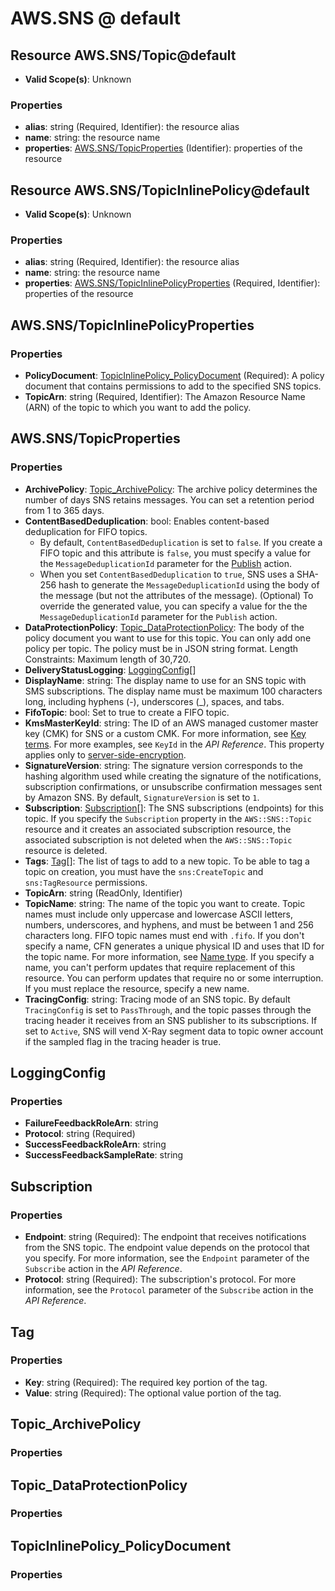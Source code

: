 # AWS.SNS @ default

## Resource AWS.SNS/Topic@default
* **Valid Scope(s)**: Unknown
### Properties
* **alias**: string (Required, Identifier): the resource alias
* **name**: string: the resource name
* **properties**: [AWS.SNS/TopicProperties](#awssnstopicproperties) (Identifier): properties of the resource

## Resource AWS.SNS/TopicInlinePolicy@default
* **Valid Scope(s)**: Unknown
### Properties
* **alias**: string (Required, Identifier): the resource alias
* **name**: string: the resource name
* **properties**: [AWS.SNS/TopicInlinePolicyProperties](#awssnstopicinlinepolicyproperties) (Required, Identifier): properties of the resource

## AWS.SNS/TopicInlinePolicyProperties
### Properties
* **PolicyDocument**: [TopicInlinePolicy_PolicyDocument](#topicinlinepolicypolicydocument) (Required): A policy document that contains permissions to add to the specified SNS topics.
* **TopicArn**: string (Required, Identifier): The Amazon Resource Name (ARN) of the topic to which you want to add the policy.

## AWS.SNS/TopicProperties
### Properties
* **ArchivePolicy**: [Topic_ArchivePolicy](#topicarchivepolicy): The archive policy determines the number of days SNS retains messages. You can set a retention period from 1 to 365 days.
* **ContentBasedDeduplication**: bool: Enables content-based deduplication for FIFO topics.
  +  By default, ``ContentBasedDeduplication`` is set to ``false``. If you create a FIFO topic and this attribute is ``false``, you must specify a value for the ``MessageDeduplicationId`` parameter for the [Publish](https://docs.aws.amazon.com/sns/latest/api/API_Publish.html) action. 
  +  When you set ``ContentBasedDeduplication`` to ``true``, SNS uses a SHA-256 hash to generate the ``MessageDeduplicationId`` using the body of the message (but not the attributes of the message).
 (Optional) To override the generated value, you can specify a value for the the ``MessageDeduplicationId`` parameter for the ``Publish`` action.
* **DataProtectionPolicy**: [Topic_DataProtectionPolicy](#topicdataprotectionpolicy): The body of the policy document you want to use for this topic.
 You can only add one policy per topic.
 The policy must be in JSON string format.
 Length Constraints: Maximum length of 30,720.
* **DeliveryStatusLogging**: [LoggingConfig](#loggingconfig)[]
* **DisplayName**: string: The display name to use for an SNS topic with SMS subscriptions. The display name must be maximum 100 characters long, including hyphens (-), underscores (_), spaces, and tabs.
* **FifoTopic**: bool: Set to true to create a FIFO topic.
* **KmsMasterKeyId**: string: The ID of an AWS managed customer master key (CMK) for SNS or a custom CMK. For more information, see [Key terms](https://docs.aws.amazon.com/sns/latest/dg/sns-server-side-encryption.html#sse-key-terms). For more examples, see ``KeyId`` in the *API Reference*.
 This property applies only to [server-side-encryption](https://docs.aws.amazon.com/sns/latest/dg/sns-server-side-encryption.html).
* **SignatureVersion**: string: The signature version corresponds to the hashing algorithm used while creating the signature of the notifications, subscription confirmations, or unsubscribe confirmation messages sent by Amazon SNS. By default, ``SignatureVersion`` is set to ``1``.
* **Subscription**: [Subscription](#subscription)[]: The SNS subscriptions (endpoints) for this topic.
  If you specify the ``Subscription`` property in the ``AWS::SNS::Topic`` resource and it creates an associated subscription resource, the associated subscription is not deleted when the ``AWS::SNS::Topic`` resource is deleted.
* **Tags**: [Tag](#tag)[]: The list of tags to add to a new topic.
  To be able to tag a topic on creation, you must have the ``sns:CreateTopic`` and ``sns:TagResource`` permissions.
* **TopicArn**: string (ReadOnly, Identifier)
* **TopicName**: string: The name of the topic you want to create. Topic names must include only uppercase and lowercase ASCII letters, numbers, underscores, and hyphens, and must be between 1 and 256 characters long. FIFO topic names must end with ``.fifo``.
 If you don't specify a name, CFN generates a unique physical ID and uses that ID for the topic name. For more information, see [Name type](https://docs.aws.amazon.com/AWSCloudFormation/latest/UserGuide/aws-properties-name.html).
  If you specify a name, you can't perform updates that require replacement of this resource. You can perform updates that require no or some interruption. If you must replace the resource, specify a new name.
* **TracingConfig**: string: Tracing mode of an SNS topic. By default ``TracingConfig`` is set to ``PassThrough``, and the topic passes through the tracing header it receives from an SNS publisher to its subscriptions. If set to ``Active``, SNS will vend X-Ray segment data to topic owner account if the sampled flag in the tracing header is true.

## LoggingConfig
### Properties
* **FailureFeedbackRoleArn**: string
* **Protocol**: string (Required)
* **SuccessFeedbackRoleArn**: string
* **SuccessFeedbackSampleRate**: string

## Subscription
### Properties
* **Endpoint**: string (Required): The endpoint that receives notifications from the SNS topic. The endpoint value depends on the protocol that you specify. For more information, see the ``Endpoint`` parameter of the ``Subscribe`` action in the *API Reference*.
* **Protocol**: string (Required): The subscription's protocol. For more information, see the ``Protocol`` parameter of the ``Subscribe`` action in the *API Reference*.

## Tag
### Properties
* **Key**: string (Required): The required key portion of the tag.
* **Value**: string (Required): The optional value portion of the tag.

## Topic_ArchivePolicy
### Properties

## Topic_DataProtectionPolicy
### Properties

## TopicInlinePolicy_PolicyDocument
### Properties

